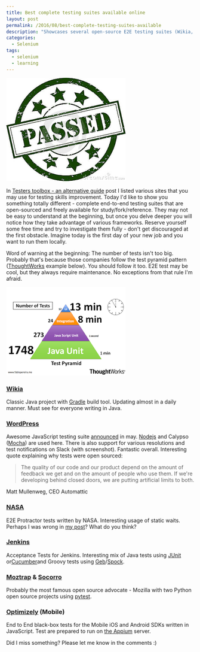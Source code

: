 ```yaml
---
title: Best complete testing suites available online
layout: post
permalink: /2016/08/best-complete-testing-suites-available
description: "Showcases several open-source E2E testing suites (Wikia, WordPress, NASA, Jenkins, Mozilla, Optimizely) for learning, referencing different languages and frameworks while emphasizing the test pyramid."
categories:
  - Selenium
tags:
  - selenium
  - learning 
---
```


<img src="/images/blog/Passed-Exam.jpg" loading="lazy" alt="">

In [Testers toolbox - an alternative guide](https://awesome-testing.com/2016/04/testers-toolbox-alternative-guide.html)
post I listed various sites that you may use for testing skills improvement. Today I'd like to show you something
totally different - complete end-to-end testing suites that are open-sourced and freely available for
study/fork/reference. They may not be easy to understand at the beginning, but once you delve deeper you will notice how
they take advantage of various frameworks. Reserve yourself some free time and try to investigate them fully - don't get
discouraged at the first obstacle. Imagine today is the first day of your new job and you want to run them locally.

Word of warning at the beginning: The number of tests isn't too big. Probably that's because those companies follow the
test pyramid pattern ([ThoughtWorks](https://www.thoughtworks.com/) example below). You should follow it too. E2E test
may be cool, but they always require maintenance. No exceptions from that rule I'm afraid.

<img src="/images/blog/testing-pyramid-fabio-pereira.png" loading="lazy" alt="">

### [Wikia](https://github.com/Wikia/selenium-tests)

Classic Java project with [Gradle](https://gradle.org/) build tool. Updating almost in a daily manner. Must see for
everyone writing in Java.

### [WordPress](https://github.com/Automattic/wp-e2e-tests)

Awesome JavaScript testing suite [announced](https://developer.wordpress.com/2016/05/12/automated-e2e-tests/) in
may. [Nodejs](https://nodejs.org/en/) and Calypso ([Mocha](https://mochajs.org/)) are used here. There is also support
for various resolutions and test notifications on Slack (with screenshot). Fantastic overall. Interesting quote
explaining why tests were open sourced:

> The quality of our code and our product depend on the amount of feedback we get and on the amount of people who use
> them. If we're developing behind closed doors, we are putting artificial limits to both.

Matt Mullenweg, CEO Automattic

### [NASA](https://github.com/nasa/openmct/tree/master/protractor)

E2E Protractor tests written by NASA. Interesting usage of static waits. Perhaps I was wrong
in [my post](https://awesome-testing.com/2016/04/introducing-fluentlenium-2-selenium.html)? What do you think?

### [Jenkins](https://github.com/jenkinsci/acceptance-test-harness)

Acceptance Tests for Jenkins. Interesting mix of Java tests using [JUnit](http://junit.org/junit4/)
or[Cucumber](https://cucumber.io/)and Groovy tests
using [Geb](http://www.gebish.org/)/[Spock](https://github.com/spockframework/spock).

### [Moztrap](https://github.com/mozilla/moztrap-tests) & [Socorro](https://github.com/mozilla/Socorro-Tests)

Probably the most famous open source advocate - Mozilla with two Python open source projects
using [pytest](http://doc.pytest.org/en/latest/).

### [Optimizely](https://github.com/optimizely/mobile-e2e) (Mobile)

End to End black-box tests for the Mobile iOS and Android SDKs written in JavaScript. Test are prepared to run
on [the Appium](http://appium.io/) server.

Did I miss something? Please let me know in the comments :)
